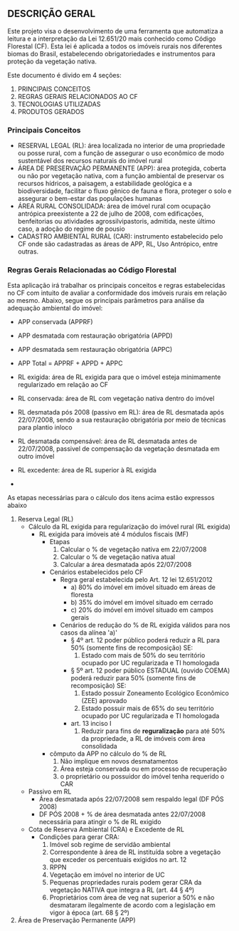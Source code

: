 ## DESCRIÇÃO GERAL

<p>
    Este projeto visa o desenvolvimento de uma ferramenta que automatiza a leitura e a interpretação da Lei 12.651/20 mais conhecido como Código Florestal (CF). Esta lei é aplicada a todos os imóveis rurais nos diferentes biomas do Brasil, estabelecendo obrigatoriedades e instrumentos para proteção da vegetação nativa.  
</p>

<p>
    Este documento é divido em 4 seções:
</p>

1. PRINCIPAIS CONCEITOS
2. REGRAS GERAIS RELACIONADOS AO CF
3. TECNOLOGIAS UTILIZADAS
4. PRODUTOS GERADOS

### Principais Conceitos

 - RESERVAL LEGAL (RL): área localizada no interior de uma propriedade ou posse rural, com a função de assegurar o uso econômico de modo sustentável dos recursos naturais do imóvel rural
 - ÁREA DE PRESERVAÇÃO PERMANENTE (APP): área protegida, coberta ou não por vegetação nativa, com a função ambiental de preservar os recursos hídricos, a paisagem, a estabilidade geológica e a biodiversidade, facilitar o fluxo gênico de fauna e flora, proteger o solo e assegurar o bem-estar das populações humanas
 - ÁREA RURAL CONSOLIDADA: área de imóvel rural com ocupação antrópica preexistente a 22 de julho de 2008, com edificações, benfeitorias ou atividades agrossilvipastoris, admitida, neste último caso, a adoção do regime de pousio
 - CADASTRO AMBIENTAL RURAL (CAR): instrumento estabelecido pelo CF onde são cadastradas as áreas de APP, RL, Uso Antrópico, entre outras.

### Regras Gerais Relacionadas ao Código Florestal

<P>
    Esta aplicação irá trabalhar os principais conceitos e regras estabelecidas no CF com intuito de avaliar a conformidade dos imóveis rurais em relação ao mesmo. Abaixo, segue os principais parâmetros para análise da adequação ambiental do imóvel:
</P>

- APP conservada (APPRF)
- APP desmatada com restauração obrigatória (APPD)
- APP desmatada sem restauração obrigatória (APPC)
- APP Total = APPRF + APPD + APPC

- RL exigida: área de RL exigida para que o imóvel esteja minimamente regularizado em relação ao CF
- RL conservada: área de RL com vegetação nativa dentro do imóvel
- RL desmatada pós 2008 (passivo em RL): área de RL desmatada após 22/07/2008, sendo a sua restauração obrigatória por meio de técnicas para plantio inloco
- RL desmatada compensável: área de RL desmatada antes de 22/07/2008, passivel de compensação da vegetação desmatada em outro imóvel
- RL excedente: área de RL superior à RL exigida
- 
<P>
    As etapas necessárias para o cálculo dos itens acima estão expressos abaixo
</P>

1. Reserva Legal (RL)
    - Cálculo da RL exigida para regularização do imóvel rural (RL exigida)
        - RL exigida para imóveis até 4 módulos fiscais (MF)
            - Etapas
                1. Calcular o % de vegetação nativa em 22/07/2008
                2. Calcular o % de vegetação nativa atual
                3. Calcular a área desmatada após 22/07/2008
            - Cenários estabelecidos pelo CF
                - Regra geral estabelecida pelo Art. 12 lei 12.651/2012
                    - a) 80% do imóvel em imóvel situado em áreas de floresta
                    - b) 35% do imóvel em imóvel situado em cerrado
                    - c) 20% do imóvel em imóvel situado em campos gerais
                - Cenários de redução do % de RL exigida válidos para nos casos da alínea 'a)'
                    - § 4º art. 12 poder público poderá reduzir a RL para 50% (somente fins de recomposição) SE:
                        1. Estado com mais de 50% do seu território ocupado por UC regularizada e TI homologada 
                    - § 5º art. 12 poder público ESTADUAL (ouvido COEMA) poderá reduzir para 50% (somente fins de recomposição) SE:
                        1. Estado possuir Zoneamento Ecológico Econômico (ZEE) aprovado
                        2. Estado possuir mais de 65% do seu território ocupado por UC regularizada e TI homologada 
                    - art. 13 inciso I
                        1. Reduzir para fins de <strong>reguralização</strong> para até 50% da propriedade, a RL de imóveis com área consolidada 
            - cômputo da APP no cálculo do % de RL
                1. Não implique em novos desmatamentos
                2. Área esteja conservada ou em processo de recuperação
                3. o proprietário ou possuidor do imóvel tenha requerido o CAR
    - Passivo em RL
        - Área desmatada após 22/07/2008 sem respaldo legal (DF PÓS 2008)
        - DF PÓS 2008 + % de área desmatada antes 22/07/2008 necessária para atingir o % de RL exigido 
    - Cota de Reserva Ambiental (CRA) e Excedente de RL
        - Condições para gerar CRA:
            1. Imóvel sob regime de servidão ambiental 
            2. Correspondente à área de RL instituída sobre a vegetação que exceder os percentuais exigidos no art. 12
            3. RPPN
            4. Vegetação em imóvel no interior de UC 
            5. Pequenas propriedades rurais podem gerar CRA da vegetação NATIVA que integra a RL (art. 44 § 4º)
            6. Proprietários com área de veg nat superior a 50% e não desmataram ilegalmente de acordo com a legislação em vigor à época (art. 68 § 2º)
2. Área de Preservação Permanente (APP)